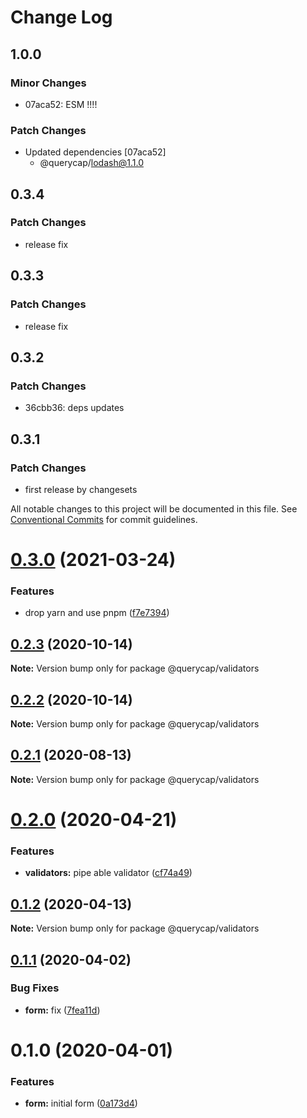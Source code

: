 # Change Log

## 1.0.0

### Minor Changes

- 07aca52: ESM !!!!

### Patch Changes

- Updated dependencies [07aca52]
  - @querycap/lodash@1.1.0

## 0.3.4

### Patch Changes

- release fix

## 0.3.3

### Patch Changes

- release fix

## 0.3.2

### Patch Changes

- 36cbb36: deps updates

## 0.3.1

### Patch Changes

- first release by changesets

All notable changes to this project will be documented in this file.
See [Conventional Commits](https://conventionalcommits.org) for commit guidelines.

# [0.3.0](https://github.com/querycap/webappkit/compare/@querycap/validators@0.2.3...@querycap/validators@0.3.0) (2021-03-24)

### Features

- drop yarn and use pnpm ([f7e7394](https://github.com/querycap/webappkit/commit/f7e7394e1531ffb96ecb3e393e8131451f3e1d9f))

## [0.2.3](https://github.com/querycap/webappkit/compare/@querycap/validators@0.2.2...@querycap/validators@0.2.3) (2020-10-14)

**Note:** Version bump only for package @querycap/validators

## [0.2.2](https://github.com/querycap/webappkit/compare/@querycap/validators@0.2.1...@querycap/validators@0.2.2) (2020-10-14)

**Note:** Version bump only for package @querycap/validators

## [0.2.1](https://github.com/querycap/webappkit/compare/@querycap/validators@0.2.0...@querycap/validators@0.2.1) (2020-08-13)

**Note:** Version bump only for package @querycap/validators

# [0.2.0](https://github.com/querycap/webappkit/compare/@querycap/validators@0.1.2...@querycap/validators@0.2.0) (2020-04-21)

### Features

- **validators:** pipe able validator ([cf74a49](https://github.com/querycap/webappkit/commit/cf74a499633af8593dba4749734ac625fc0df1bf))

## [0.1.2](https://github.com/querycap/webappkit/compare/@querycap/validators@0.1.1...@querycap/validators@0.1.2) (2020-04-13)

**Note:** Version bump only for package @querycap/validators

## [0.1.1](https://github.com/querycap/webappkit/compare/@querycap/validators@0.1.0...@querycap/validators@0.1.1) (2020-04-02)

### Bug Fixes

- **form:** fix ([7fea11d](https://github.com/querycap/webappkit/commit/7fea11d58f1c34d1b3e3e8bd5d108fc332e567fd))

# 0.1.0 (2020-04-01)

### Features

- **form:** initial form ([0a173d4](https://github.com/querycap/webappkit/commit/0a173d44c2455b5c9d979126c5fe257617ee3b70))

